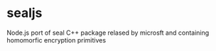 # sealjs
Node.js port of seal C++ package relased by microsft and containing homomorfic encryption primitives
